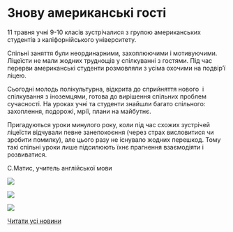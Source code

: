 # Знову американські  гості

11 травня учні 9-10 класів зустрічалися з групою американських студентів з каліфорнійського університету.

Спільні заняття були неординарними, захоплюючими і мотивуючими. Ліцеїсти не мали жодних труднощів у спілкуванні з гостями. Під час перерви американські студенти розмовляли з усіма охочими на подвір’ї ліцею.

Сьогодні молодь полікультурна, відкрита до сприйняття нового  і спілкування з іноземцями, готова до вирішення спільних проблем сучасності. На уроках учні та студенти знайшли багато спільного: захоплення, подорожі, мрії, плани на майбутнє.

Пригадуються уроки минулого року, коли під час схожих зустрічей ліцеїсти відчували певне занепокоєння (через страх висловитися чи зробити помилку), але цього разу не існувало жодних перешкод. Тому такі спільні уроки лише підсилюють їхнє прагнення взаємодіяти і розвиватися.

С.Матис, учитель англійської мови


![](/images/blog/знову-американські-гості/32425911_1614012082050903_1833527216609165312_n.jpg)



![](/images/blog/знову-американські-гості/32332528_1614012072050904_2538267058517311488_n.jpg)



![](/images/blog/знову-американські-гості/32367257_1614012032050908_7166471740208447488_n.jpg)


[Читати усі новини](/news)


